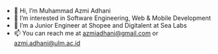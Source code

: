 - 👋 Hi, I’m Muhammad Azmi Adhani
- 👀 I’m interested in Software Engineering, Web & Mobile Development
- 🌱 I’m a Junior Engineer at Shopee and Digitalent at Sea Labs
- 📫 You can reach me at azmiadhani@gmail.com or azmi.adhani@ulm.ac.id

<!---
azmiadhani/azmiadhani is a ✨ special ✨ repository because its `README.md` (this file) appears on your GitHub profile.
You can click the Preview link to take a look at your changes.
--->
